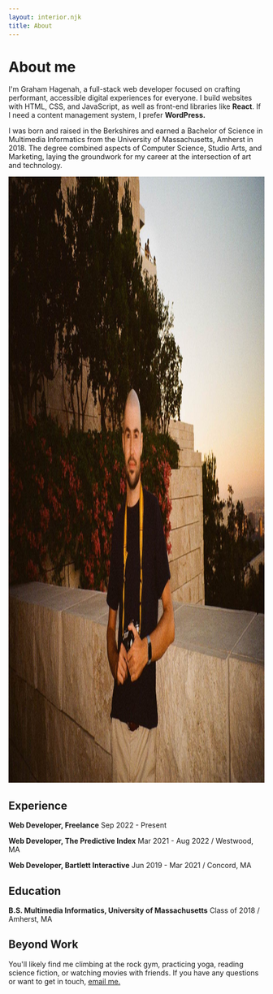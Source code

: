 ```yaml
---
layout: interior.njk
title: About
---
```


  # About me
  I'm Graham Hagenah, a full-stack web developer focused on crafting performant, accessible digital experiences for everyone. I build websites with HTML, CSS, and JavaScript, as well as front-end libraries like **React**. If I need a content management system, I prefer **WordPress.**

  I was born and raised in the Berkshires and earned a Bachelor of Science in Multimedia Informatics from the University of Massachusetts, Amherst in 2018. The degree combined aspects of Computer Science, Studio Arts, and Marketing, laying the groundwork for my career at the intersection of art and technology.
  
  <img class="content-img" src="/assets/img/about.jpg" width="1800" height="1194" px alt="Photo of Graham at the Getty in Los Angeles" >
  
  ## Experience
  **Web Developer, Freelance**
  Sep 2022 - Present
  
  **Web Developer, The Predictive Index**
  Mar 2021 - Aug 2022 / Westwood, MA
  
  **Web Developer, Bartlett Interactive**
  Jun 2019 - Mar 2021 / Concord, MA

  ## Education
  **B.S. Multimedia Informatics, University of Massachusetts**
  Class of 2018 / Amherst, MA

  ## Beyond Work
  You'll likely find me climbing at the rock gym, practicing yoga, reading science fiction, or watching movies with friends. If you have any questions or want to get in touch, <a href="mailto:gwhagenah@gmail.com"> email me.</a>